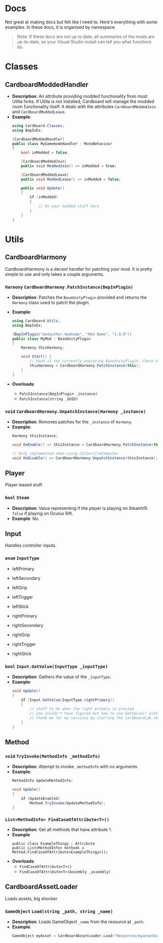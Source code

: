 # Docs
Not great at making docs but felt like I need to. Here's everything with some examples.
In these docs, it is organized by namespace.

> Note:
> If these docs are not up to date, all summaries of the mods are up-to-date, so your Visual Studio install can tell you what functions do.

# Classes
## CardboardModdedHandler
- **Description**:
An attribute providing modded functionality from most Utilla forks. If Utilla is not installed, Cardboard will manage the modded room functionality itself.
It deals with the attributes `CardboardModdedJoin` and `CardboardModdedLeave`.
- **Example**:
    ```cs
    using Cardboard.Classes;
    using BepInEx;

    [CardboardModdedHandler]
    public class MyGamemodeHandler : MonoBehaviour
    {
        bool inModded = false;

        [CardboardModdedJoin]
        public void ModdedJoin() => inModded = true;

        [CardboardModdedLeave]
        public void ModdedLeave() => inModded = false;

        public void Update()
        {
            if (inModded)
            {
                // Do your modded stuff here
            }
        }
    }
    ```

# Utils
## CardboardHarmony
CardboardHarmony is a decent handler for patching your mod. It is pretty simple to use and only takes a couple arguments.

### `Harmony` `CardboardHarmony.PatchInstance(BepInPlugin)`
- **Description**:
Patches the `BaseUnityPlugin` provided and returns the `Harmony` class used to patch the plugin.

- **Example**:
    ```cs
    using Cardboard.Utils;
    using BepInEx;

    [BepInPlugin("modauthor.modname", "Mod Name", "1.0.0")]
    public class MyMod : BaseUnityPlugin
    {
        Harmony thisHarmony;

        void Start() {
            // Hand it the currently executing BaseUnityPlugin. Check overloads for all the ways you can call PatchInstance.
            thisHarmony = CardboardHarmony.PatchInstance(this);
        }
    }
    ```

- **Overloads**:
    - ``PatchInstance(BepInPlugin _instance)``
    - ``PatchInstance(string _UUID)``

### `void` `CardboardHarmony.UnpatchInstance(Harmony _instance)`
- **Description**:
    Removes patches for the `_instance` of `Harmony`.
- **Example**:
    ```cs
    Harmony thisInstance;

    void OnEnable() => thisInstance = CardboardHarmony.PatchInstance(this);

    // Only implemented when using CI/GorillaComputer
    void OnDisable() => CardboardHarmony.UnpatchInstance(thisInstance);
    ```
## Player
Player-based stuff.
### `bool` `Steam`
- **Description**: Value representing if the player is playing on SteamVR. `false` if playing on Oculus Rift.
- **Example**: No.

## Input
Handles controller inputs.
### `enum`  `InputType`
- leftPrimary
- leftSecondary
- leftGrip
- leftTrigger
- leftStick

- rightPrimary
- rightSecondary
- rightGrip
- rightTrigger
- rightStick

### `bool`  `Input.GetValue(InputType _inputType)`
- **Description**: Gathers the value of the `_inputType`.
- **Example**:
    ```cs
    void Update()
    {
        if (Input.GetValue(InputType.rightPrimary))
        {
            // stuff to do when the right primary is pressed
            // you couldn't have figured out how to use GetValue() without me
            // thank me for my services by starring the CardboardLib repository
        }
    }
    ```
## Method
### `void` `TryInvoke(MethodInfo _methodInfo)`
- **Description**: Attempt to invoke `_methodInfo` with no arguments.
- **Example**:
    ```cs
    MethodInfo UpdateMethodInfo;
    
    void Update()
    {
        if (UpdateEnabled)
            Method.TryInvoke(UpdateMethodInfo);
    }
    ```
### `List<MethodInfo> FindCaseOfAttribute<T>()`
- **Description**: Get all methods that have attribute `T`.
- **Example**
    ```
    public class ExampleThingy : Attribute
    public List<MethodInfo> methods = Method.FindCaseOfAttribute<ExampleThingy>();
    ```
- **Overloads**:
    - `FindCaseOfAttribute<T>()`
    - `FindCaseOfAttribute<T>(Assembly _assembly)`

## CardboardAssetLoader
Loads assets, big shocker
### `GameObject` `Load(string _path, string _name)`
- **Description**: Loads GameObject `_name` from the resource at `_path`.
- **Example**:
    ```cs
    GameObject myAsset = CardboardAssetLoader.Load("Resources/myassetbundle", "FooBarPrefab");
    ```